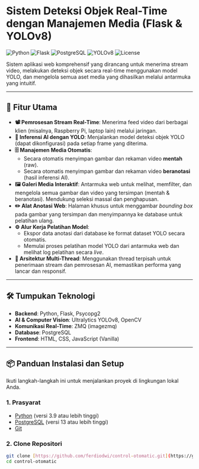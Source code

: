 # Sistem Deteksi Objek Real-Time dengan Manajemen Media (Flask & YOLOv8)

![Python](https://img.shields.io/badge/Python-3.9%2B-blue?style=for-the-badge&logo=python)
![Flask](https://img.shields.io/badge/Flask-2.x-black?style=for-the-badge&logo=flask)
![PostgreSQL](https://img.shields.io/badge/PostgreSQL-13%2B-blue?style=for-the-badge&logo=postgresql)
![YOLOv8](https://img.shields.io/badge/YOLO-v8-purple?style=for-the-badge)
![License](https://img.shields.io/badge/License-MIT-green?style=for-the-badge)

Sistem aplikasi web komprehensif yang dirancang untuk menerima stream video, melakukan deteksi objek secara real-time menggunakan model YOLO, dan mengelola semua aset media yang dihasilkan melalui antarmuka yang intuitif.


---

## 🚀 Fitur Utama

-   **📽️ Pemrosesan Stream Real-Time**: Menerima feed video dari berbagai klien (misalnya, Raspberry Pi, laptop lain) melalui jaringan.
-   **🧠 Inferensi AI dengan YOLO**: Menjalankan model deteksi objek YOLO (dapat dikonfigurasi) pada setiap frame yang diterima.
-   **🗄️ Manajemen Media Otomatis**:
    -   Secara otomatis menyimpan gambar dan rekaman video **mentah** (raw).
    -   Secara otomatis menyimpan gambar dan rekaman video **beranotasi** (hasil inferensi AI).
-   **🖼️ Galeri Media Interaktif**: Antarmuka web untuk melihat, memfilter, dan mengelola semua gambar dan video yang tersimpan (mentah & beranotasi). Mendukung seleksi massal dan penghapusan.
-   **✏️ Alat Anotasi Web**: Halaman khusus untuk menggambar *bounding box* pada gambar yang tersimpan dan menyimpannya ke database untuk pelatihan ulang.
-   **⚙️ Alur Kerja Pelatihan Model**:
    -   Ekspor data anotasi dari database ke format dataset YOLO secara otomatis.
    -   Memulai proses pelatihan model YOLO dari antarmuka web dan melihat log pelatihan secara *live*.
-   **🔌 Arsitektur Multi-Thread**: Menggunakan thread terpisah untuk penerimaan stream dan pemrosesan AI, memastikan performa yang lancar dan responsif.

---

## 🛠️ Tumpukan Teknologi

-   **Backend**: Python, Flask, Psycopg2
-   **AI & Computer Vision**: Ultralytics YOLOv8, OpenCV
-   **Komunikasi Real-Time**: ZMQ (imagezmq)
-   **Database**: PostgreSQL
-   **Frontend**: HTML, CSS, JavaScript (Vanilla)

---

## 📦 Panduan Instalasi dan Setup

Ikuti langkah-langkah ini untuk menjalankan proyek di lingkungan lokal Anda.

### 1. Prasyarat

-   [Python](https://www.python.org/downloads/) (versi 3.9 atau lebih tinggi)
-   [PostgreSQL](https://www.postgresql.org/download/) (versi 13 atau lebih tinggi)
-   [Git](https://git-scm.com/downloads/)

### 2. Clone Repositori

```bash
git clone [https://github.com/ferdiodwi/control-otomatic.git](https://github.com/ferdiodwi/control-otomatic.git)
cd control-otomatic